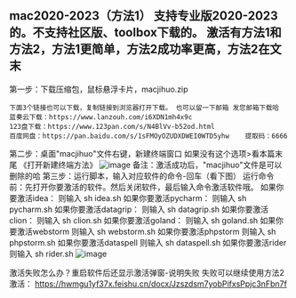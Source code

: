 mac2020-2023（方法1）
支持专业版2020-2023的。不支持社区版、toolbox下载的。
激活有方法1和方法2，方法1更简单，方法2成功率更高，方法2在文末
-

第一步：下载压缩包，鼠标悬浮卡片，macjihuo.zip
```
下面3个链接也可以下载，复制链接到浏览器打开下载。 也可以留一下邮箱 发您邮箱下载哈
蓝奏云下载：https://www.lanzouh.com/i6XDN1mh4x9c
123盘下载：https://www.123pan.com/s/N4BlVv-b52od.html
百度网盘：https://pan.baidu.com/s/1sFMOyOZUDXDWEI0WTD5yhw    提取码：6666
```
第二步：桌面"macjihuo"文件右键，新建终端窗口
  如果没有这个选项>看本篇末尾 《打开新建终端方法》
![image](https://github.com/inmecore/notes/assets/12133838/dc456ecd-6b1c-4b1e-863c-e3723e37f5cc)
备注：激活成功后，"macjihuo"文件是可以删除的哈
第三步：运行脚本，输入对应软件的命令-回车（看下图）
  运行命令前：先打开你要激活的软件。然后关闭软件，最后输入命令激活软件哦。
  如果你要激活idea：        则输入   sh idea.sh
  如果你要激活pycharm：  则输入   sh pycharm.sh
  如果你要激活datagrip：  则输入   sh datagrip.sh
  如果你要激活clion：       则输入   sh clion.sh
  如果你要激活goland：    则输入   sh goland.sh
  如果你要激活webstorm   则输入   sh webstorm.sh
  如果你要激活phpstorm   则输入   sh phpstorm.sh
  如果你要激活dataspell    则输入   sh dataspell.sh
  如果你要激活rider          则输入   sh rider.sh
![image](https://github.com/inmecore/notes/assets/12133838/32f5ba5d-795e-444b-b083-be7e5e469555)

激活失败怎么办？重启软件后还显示激活弹窗-说明失败
失败可以继续使用方法2激活：
https://hwmgu1yf37x.feishu.cn/docx/Jzszdsm7yobPifxsPpjc3nFbn7f
